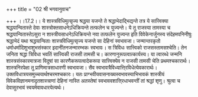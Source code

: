 +++
title = "02 श्री भगवानुवाच"

+++
।।17.2।। ये शास्त्रविधिमुत्सृज्य श्रद्धया यजन्ते ते
श्रद्धाभेदाद्भिद्यन्ते तत्र ये सात्त्विक्या श्रद्धयान्वितास्ते देवाः
शास्त्रोक्तसाधनेऽधिक्रियन्ते तत्फलेन च युज्यन्ते। ये तु राजस्या तामस्या
च श्रद्धयान्वितास्तेऽसुरा न शास्त्रीयसाधनेऽधिक्रियन्ते नवा तत्फलेन
युज्यन्त इति विवेकेनार्जुनस्य संदेहमपनिनीषुः श्रद्धाभेदं यथा
श्रद्धयान्विताः शास्त्रविधिमुत्सृज्य यजन्ते सा देहिनां स्वभावजा।
जन्मान्तरकृतो धर्माधर्मादिशुभाशुभसंस्कार इदानींतनजन्मारम्भकः स्वभावः। स
त्रिविधः सात्त्विको राजसस्तामसश्चेति। तेन जनिता श्रद्धा त्रिविधा भवतिं
सात्त्विकी राजसी तामसी च। कारणानुरूपत्वात्कार्यस्य। या त्वारब्धे जन्मनि
शास्त्रसंस्कारमात्रजा विदुषां सा कारणैकरूपत्वादेकरूपा सात्त्विक्येव न
राजसी तामसी चेति प्रथमश्चकारार्थः। शास्त्रनिरपेक्षा तु
प्राणिमात्रसाधारणी स्वभावजा। सैव
स्वभावत्रैविध्यात्ति्रविधेत्येवकारार्थः।
उक्तविधात्रयसमुच्चयार्थश्चरमश्चकारः। यतः
प्राग्भवीयवासनाख्यस्वभावस्याभिभावकं शास्त्रीयं
विवेकविज्ञानमनादृतशास्त्राणां देहिनां नास्ति अतस्तेषां
स्वभाववशात्ति्रधाभवन्तीं तां श्रद्धां शृणु। श्रुत्वा च देवासुरभावं
स्वयमेवावधारयेत्यर्थः।
